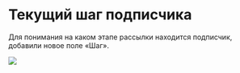 # Текущий шаг подписчика

Для понимания на каком этапе рассылки находится подписчик, добавили новое поле «Шаг».

![](../../.gitbook/assets/HOCJNEUj2z4.jpg)
